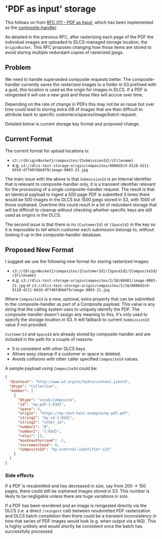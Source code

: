 # 'PDF as input' storage

This follows on from [RFC 011 - PDF as Input](011-pdfs-as-input.md), which has been implemented as the [composite-handler](https://github.com/dlcs/composite-handler/).

As detailed in the previous RFC, after rasterizing each page of the PDF the individual images are uploaded to DLCS-managed storage location, the `OriginBucket`. This RFC proposes changing how those items are stored to avoid storing multiple redundant copies of rasterized jpegs.

## Problem

We need to handle superseded composite requests better. The composite-handler currently saves the rasterized images to a folder in S3 prefixed with a guid, this location is used as the origin for images in DLCS. If a PDF is reingested it will use a new guid and those files will accrue over time. 

Depending on the rate of change in PDFs this may not be an issue but over time could lead to storing extra GB of images that are then difficult to attribute back to specific customers/spaces/image/batch request.

Detailed below is current storage key format and proposed change.

## Current Format

The current format for upload locations is:

* `s3://{OriginBucket}/composites/{SubmissionId}/{Filename}`
* e.g. `s3://dlcs-test-storage-origin/composites/0080d2c9-9110-4211-b910-df740fdbb8f9/image-0003-21.jpg`

The main issue with the above is that `SubmissionId` is an internal identifier that is relevant to composite-handler only, it is a transient identifier relevant for the processing of a single composite-handler request. The result is that an identical payload to ingest a 500 page PDF is submitted 3 times there would be 500 images in the DLCS but 1500 jpegs stored in S3, with 1000 of those orphaned. Overtime this could result in a lot of redundant storage that will be difficult to cleanup without checking whether specific keys are still used as origins in the DLCS.

The second issue is that there is no `{CustomerId}` or `{SpaceId}` in the key so it is impossible to tell which customer each submission belongs to, without looking it up in the composite-handler database.

## Proposed New Format

I suggest we use the following new format for storing rasterized images:

* `s3://{OriginBucket}/composites/{CustomerId}/{SpaceId}/{CompositeId}/{Filename}`
* e.g. `s3://dlcs-test-storage-origin/composites/2/10/68401/image-0003-21.jpg` or `s3://dlcs-test-storage-origin/composites/2/10/0080d2c9-9110-4211-b910-df740fdbb8f9/image-0003-21.jpg`

Where `CompositeId` is a new, optional, extra property that can be submitted to the composite-handler as part of a Composite payload. This value is any string that the calling system uses to uniquely identify the PDF. The composite-handler doesn't assign any meaning to this, it's only used to specify the storage location in S3. It will fallback to current `SubmissionId` value if not provided.

`CustomerId` and `SpaceId` are already stored by composite-handler and are included in the path for a couple of reasons:
* It is consistent with other DLCS keys.
* Allows easy cleanup if a customer or space is deleted. 
* Avoids collisions with other caller specified `CompositeId` values.

A sample payload using `CompositeId` could be:

```json
{
  "@context": "http://www.w3.org/ns/hydra/context.jsonld",
  "@type": "Collection",
  "member": [
    {
      "@type": "vocab:Composite",
      "id": "my-pdf-{:03d}",
      "space": 6,
      "origin": "https://my-test-host.example/my-pdf.pdf",
      "string1": "my-id-{:03d}",
      "string2": "other_id",
      "number1": "0",
      "number2": "{:03d}",
      "roles": [],
      "maxUnauthorised": -1,
      "incrementSeed": 0,
      "compositeId": "my-internal-identifier-123"
    }
  ]
}
```

### Side effects

If a PDF is resubmitted and has decreased in size, say from 200 -> 150 pages, there could still be orphaned images stored in S3. This number is likely to be negligable unless there are huge variations in size.

If a PDF has been reordered and an image is reingested directly via the DLCS (i.e. a direct `/reingest` call) between resubmitted PDF rasterization and DLCS batch completion then there could be a transient inconsistency in how that series of PDF images would look (e.g. when output via a NQ). This is highly unlikely and would shortly be consistent once the batch has successfully processed.